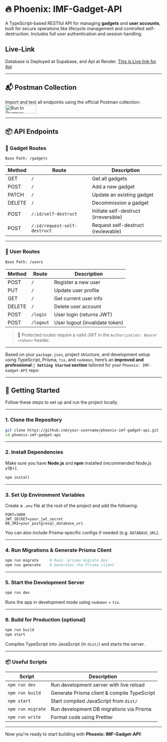 # 🔥 Phoenix: IMF-Gadget-API

A TypeScript-based RESTful API for managing **gadgets** and **user accounts**, built for secure operations like lifecycle management and controlled self-destruction. Includes full user authentication and session handling.

## Live-Link 

Database is Deployed at Supabase, and Api at Render.
[This is Live link for Api](https://phoenix-imf-gadget-api-development-9v8b.onrender.com)

---

## 📬 Postman Collection

Import and test all endpoints using the official Postman collection:
[<img src="https://run.pstmn.io/button.svg" alt="Run In Postman" style="width: 100px; height: 28px;">](https://www.postman.com/payload-participant-73420966/workspace/the-wee-lad-public-workspace/collection/40788084-4083b8be-9f13-43ec-a767-7f7c0f19a095?action=share&creator=40788084&active-environment=40788084-e4e66640-3fbc-43f6-a930-3b861f6afc56)

---

## 📦 API Endpoints

### 📁 Gadget Routes

`Base Path: /gadgets`

| Method | Route                           | Description                           |
|--------|----------------------------------|---------------------------------------|
| GET    | `/`                              | Get all gadgets                       |
| POST   | `/`                              | Add a new gadget                      |
| PATCH  | `/`                              | Update an existing gadget             |
| DELETE | `/`                              | Decommission a gadget                 |
| POST   | `/:id/self-destruct`            | Initiate self-destruct (irreversible) |
| POST   | `/:id/request-self-destruct`    | Request self-destruct (reviewable)    |

---

### 👤 User Routes

`Base Path: /users`

| Method | Route       | Description                     |
|--------|-------------|---------------------------------|
| POST   | `/`         | Register a new user             |
| PUT    | `/`         | Update user profile             |
| GET    | `/`         | Get current user info           |
| DELETE | `/`         | Delete user account             |
| POST   | `/login`    | User login (returns JWT)        |
| POST   | `/logout`   | User logout (invalidate token)  |

> 🔐 Protected routes require a valid JWT in the `Authorization: Bearer <token>` header.

---

Based on your `package.json`, project structure, and development setup using TypeScript, Prisma, `tsx`, and `nodemon`, here’s an **improved and professional `🚀 Getting Started` section** tailored for your `Phoenix: IMF-Gadget-API` repo:

---

## 🚀 Getting Started

Follow these steps to set up and run the project locally.

---

### 1. **Clone the Repository**

```bash
git clone https://github.com/your-username/phoenix-imf-gadget-api.git
cd phoenix-imf-gadget-api
````

---

### 2. **Install Dependencies**

Make sure you have **Node.js** and **npm** installed (recommended Node.js v18+).

```bash
npm install
```

---

### 3. **Set Up Environment Variables**

Create a `.env` file at the root of the project and add the following:

```env
PORT=3000
JWT_SECRET=your_jwt_secret
DB_URI=your_postgresql_database_uri
```

You can also include Prisma-specific configs if needed (e.g. `DATABASE_URL`).

---

### 4. **Run Migrations & Generate Prisma Client**

```bash
npm run migrate     # Runs `prisma migrate dev`
npm run generate    # Generates the Prisma client
```

---

### 5. **Start the Development Server**

```bash
npm run dev
```

Runs the app in development mode using `nodemon` + `tsx`.

---

### 6. **Build for Production (optional)**

```bash
npm run build
npm start
```

Compiles TypeScript into JavaScript (in `dist/`) and starts the server.

---

### 📦 Useful Scripts

| Script            | Description                                 |
| ----------------- | ------------------------------------------- |
| `npm run dev`     | Run development server with live reload     |
| `npm run build`   | Generate Prisma client & compile TypeScript |
| `npm start`       | Start compiled JavaScript from `dist/`      |
| `npm run migrate` | Run development DB migrations via Prisma    |
| `npm run write`   | Format code using Prettier                  |

---

Now you're ready to start building with **Phoenix: IMF-Gadget-API**!

```


